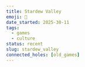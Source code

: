 ```yaml
---
title: Stardew Valley
emoji: 🚜
date_started: 2025-30-11
tags:
  - games
  - culture
status: recent
slug: stardew_valley
connected_holes: [old_games]
---
```


